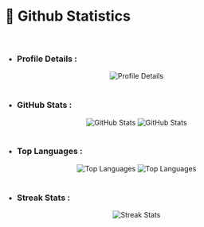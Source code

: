 <h1>🗿 Github Statistics</h1><br>
<ul>
  <li>
    <h3>Profile Details :</h3>
    <div align="center">
      <img 
        src="https://github-profile-summary-cards.vercel.app/api/cards/profile-details?username=mobinjavari&theme=github_dark" 
        alt="Profile Details"
      />
    </div><br>
  </li>
  <li>
    <h3>GitHub Stats :</h3>
    <div align="center">
      <img 
        src="https://github-profile-summary-cards.vercel.app/api/cards/stats?username=mobinjavari&theme=github_dark"
        alt="GitHub Stats"
      />
      <img 
        src="https://github-profile-summary-cards.vercel.app/api/cards/productive-time?username=mobinjavari&theme=github_dark&utcOffset=10" 
        alt="GitHub Stats"
      />
    </div><br>
  </li>
  <li>
    <h3>Top Languages :</h3>
    <div align="center">
      <img 
        src="https://github-profile-summary-cards.vercel.app/api/cards/repos-per-language?username=mobinjavari&theme=github_dark"
        alt="Top Languages"
      />
      <img 
        src="https://github-profile-summary-cards.vercel.app/api/cards/most-commit-language?username=mobinjavari&theme=github_dark" 
        alt="Top Languages"
      />
    </div><br>
  </li>
  <li>
    <h3>Streak Stats :</h3>
    <div align="center">
      <img 
        src="https://github-readme-streak-stats.herokuapp.com?user=mobinjavari&theme=github-dark-blue&border=2A2E34&stroke=2A2E34"
        alt="Streak Stats" 
      />
    </div><br>
  </li>
</ul>
